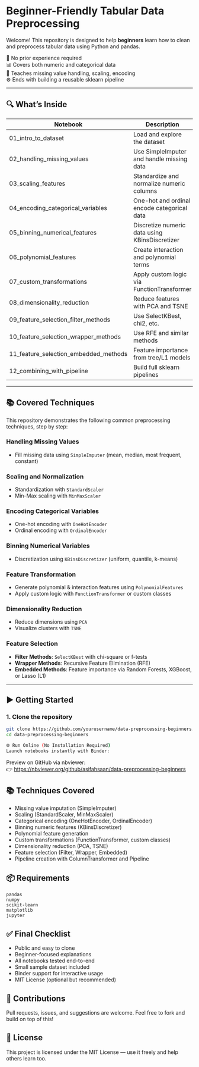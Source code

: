 # Beginner-Friendly Tabular Data Preprocessing

Welcome! This repository is designed to help **beginners** learn how to clean and preprocess tabular data using Python and pandas.

👶 No prior experience required  
📊 Covers both numeric and categorical data  
🔁 Teaches missing value handling, scaling, encoding  
⚙️ Ends with building a reusable sklearn pipeline  

---

## 🔍 What’s Inside

| Notebook                            | Description                                  |
|------------------------------------|----------------------------------------------|
| 01_intro_to_dataset                | Load and explore the dataset                 |
| 02_handling_missing_values         | Use SimpleImputer and handle missing data    |
| 03_scaling_features                | Standardize and normalize numeric columns    |
| 04_encoding_categorical_variables | One-hot and ordinal encode categorical data  |
| 05_binning_numerical_features      | Discretize numeric data using KBinsDiscretizer |
| 06_polynomial_features             | Create interaction and polynomial terms      |
| 07_custom_transformations          | Apply custom logic via FunctionTransformer   |
| 08_dimensionality_reduction        | Reduce features with PCA and TSNE            |
| 09_feature_selection_filter_methods | Use SelectKBest, chi2, etc.                 |
| 10_feature_selection_wrapper_methods| Use RFE and similar methods                 |
| 11_feature_selection_embedded_methods| Feature importance from tree/L1 models    |
| 12_combining_with_pipeline         | Build full sklearn pipelines                 |

---

## 📚 Covered Techniques

This repository demonstrates the following common preprocessing techniques, step by step:

### Handling Missing Values
- Fill missing data using `SimpleImputer` (mean, median, most frequent, constant)

### Scaling and Normalization
- Standardization with `StandardScaler`
- Min-Max scaling with `MinMaxScaler`

### Encoding Categorical Variables
- One-hot encoding with `OneHotEncoder`
- Ordinal encoding with `OrdinalEncoder`

### Binning Numerical Variables
- Discretization using `KBinsDiscretizer` (uniform, quantile, k-means)

### Feature Transformation
- Generate polynomial & interaction features using `PolynomialFeatures`
- Apply custom logic with `FunctionTransformer` or custom classes

### Dimensionality Reduction
- Reduce dimensions using `PCA`
- Visualize clusters with `TSNE`

### Feature Selection
- **Filter Methods**: `SelectKBest` with chi-square or f-tests
- **Wrapper Methods**: Recursive Feature Elimination (RFE)
- **Embedded Methods**: Feature importance via Random Forests, XGBoost, or Lasso (L1)

---

## ▶️ Getting Started

### 1. Clone the repository

```bash
git clone https://github.com/yourusername/data-preprocessing-beginners.git
cd data-preprocessing-beginners

🌐 Run Online (No Installation Required)
Launch notebooks instantly with Binder:
```


Preview on GitHub via nbviewer: <br>
👉 https://nbviewer.org/github/asifahsaan/data-preprocessing-beginners

## 📚 Techniques Covered
- Missing value imputation (SimpleImputer)
- Scaling (StandardScaler, MinMaxScaler)
- Categorical encoding (OneHotEncoder, OrdinalEncoder)
- Binning numeric features (KBinsDiscretizer)
- Polynomial feature generation
- Custom transformations (FunctionTransformer, custom classes)
- Dimensionality reduction (PCA, TSNE)
- Feature selection (Filter, Wrapper, Embedded)
- Pipeline creation with ColumnTransformer and Pipeline

## 📦 Requirements
```
pandas
numpy
scikit-learn
matplotlib
jupyter
```

## ✅ Final Checklist
 - Public and easy to clone
 - Beginner-focused explanations
 - All notebooks tested end-to-end
 - Small sample dataset included
 - Binder support for interactive usage
 - MIT License (optional but recommended)

## 🙌 Contributions
Pull requests, issues, and suggestions are welcome. Feel free to fork and build on top of this!

## 📜 License
This project is licensed under the MIT License — use it freely and help others learn too.
